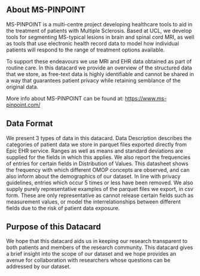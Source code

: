 ## About MS-PINPOINT

MS-PINPOINT is a multi-centre project developing healthcare tools to aid in the treatment of patients with Multiple Sclerosis. Based at UCL, we develop tools for segmenting MS-typical lesions in brain and spinal cord MRI, as well as tools that use electronic health record data to model how individual patients will respond to the range of treatment options available.

To support these endeavours we use MRI and EHR data obtained as part of routine care. In this datacard we provide an overview of the structured data that we store, as free-text data is highly identifiable and cannot be shared in a way that guarantees patient privacy while retaining semblance of the original data.

More info about MS-PINPOINT can be found at: https://www.ms-pinpoint.com/
## Data Format

We present 3 types of data in this datacard. Data Description describes the categories of patient data we store in parquet files exported directly from Epic EHR service. Ranges as well as means and standard deviations are supplied for the fields in which this applies. We also report the frequencies of entries for certain fields in Distribution of Values. This datasheet shows the frequency with which different OMOP concepts are observed, and can also inform about the demographics of our dataset. In line with privacy guidelines, entries which occur 5 times or less have been removed. We also supply purely representative examples of the parquet files we export, in csv form. These are only representative as cannot release certain fields such as measurement values, or model the interrelationships between different fields due to the risk of patient data exposure.

## Purpose of this Datacard

We hope that this datacard aids us in keeping our research transparent to both patients and members of the research community. This datacard gives a brief insight into the scope of our dataset and we hope provides an avenue for collaboration with researchers whose questions can be addressed by our dataset.